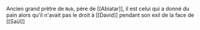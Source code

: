 Ancien grand prêtre de `Nob`, père de [[Abiatar]], il est celui qui a donné du pain alors qu'il n'avait pas le droit à [[David]] pendant son exil de la face de [[Saül]]